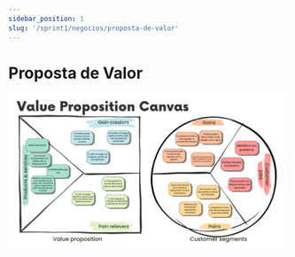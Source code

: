 ```yaml
---
sidebar_position: 1
slug: '/sprint1/negocios/proposta-de-valor'
---
```


# Proposta de Valor 

![Canva de Proposta de Valor](../../../static/img/proposta_de_valor.png)